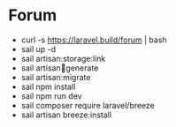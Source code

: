 # Forum

- curl -s https://laravel.build/forum | bash
- sail up -d
- sail artisan:storage:link
- sail artisan:key:generate
- sail artisan:migrate
- sail npm install
- sail npm run dev
- sail composer require laravel/breeze
- sail artisan breeze:install